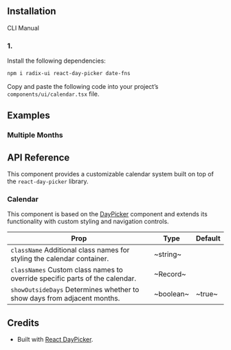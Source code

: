 ## Installation

CLI
Manual

### 1.

Install the following dependencies:

```bash
npm i radix-ui react-day-picker date-fns
```

Copy and paste the following code into your project’s `components/ui/calendar.tsx` file.

## Examples

### Multiple Months

## API Reference

This component provides a customizable calendar system built on top of the `react-day-picker` library.

### Calendar

This component is based on the [DayPicker](https://daypicker.dev) component and extends its functionality with custom styling and navigation controls.

| **Prop**                                                                    | **Type**  | **Default** |
| --------------------------------------------------------------------------- | --------- | ----------- |
| `className` Additional class names for styling the calendar container.      | ~string~  |             |
| `classNames` Custom class names to override specific parts of the calendar. | ~Record\~ |             |
| `showOutsideDays` Determines whether to show days from adjacent months.     | ~boolean~ | ~true~      |

## Credits

- Built with [React DayPicker](https://daypicker.dev).
